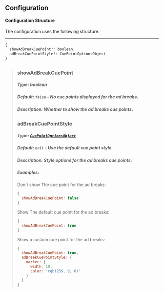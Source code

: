 ## Configuration

#### Configuration Structure

The configuration uses the following structure:
****
```js
{
  showAdBreakCuePoint?: boolean,
  adBreakCuePointStyle?: CuePointOptionsObject  
}
```

##

> ### showAdBreakCuePoint
>
> ##### Type: boolean
>
> ##### Default: `false` - No cue points displayed for the ad breaks.
>
> ##### Description: Whether to show the ad breaks cue points.  
>
> ##
>
> ### adBreakCuePointStyle
>
> ##### Type: [`CuePointOptionsObject`](./types.md#cuepointoptionsobject)
>
> ##### Default: `null` - Use the default cue point style.
>
> ##### Description: Style options for the ad breaks cue points.  
> 
> ##### Examples:
>
> Don't show The cue point for the ad breaks:  
> ```js
> {
>   showAdBreakCuePoint: false
> }
> ```
> Show The default cue point for the ad breaks:  
> ```js
> {
>   showAdBreakCuePoint: true
> }
> ```
> Show a custom cue point for the ad breaks:  
> ```js
> {
>   showAdBreakCuePoint: true,
>   adBreakCuePointStyle: {
>     marker: {
>       width: 10,
>       color: 'rgb(255, 0, 0)' 
>     }   
>   }
> }
> ```
